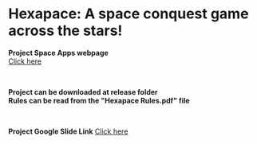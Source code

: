 # Hexapace: A space conquest game across the stars!

**Project Space Apps webpage** <br/>
[Click here](https://www.spaceappschallenge.org/nasa-space-apps-2024/find-a-team/hiberbol/?tab=project) <br/>

<br/>

**Project can be downloaded at release folder** <br/>
**Rules can be read from the "Hexapace Rules.pdf" file** <br/>

<br/>

**Project Google Slide Link**
[Click here](https://docs.google.com/presentation/d/1KUSD0z_4Knms5diX79tG5xRSwOgKJuasqCjawwk_1i4/edit?usp=sharing)
